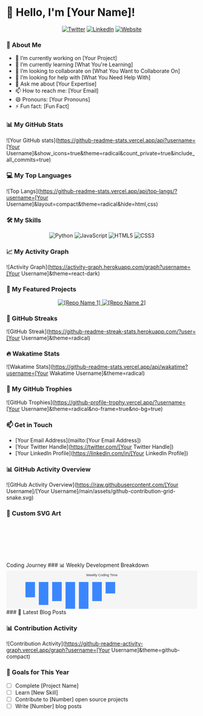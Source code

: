 # 👋 Hello, I'm [Your Name]!

<p align="center">
  <a href="[Your Twitter URL]"><img src="https://img.shields.io/badge/Twitter-1DA1F2?style=for-the-badge&logo=twitter&logoColor=white" alt="Twitter"></a>
  <a href="[Your LinkedIn URL]"><img src="https://img.shields.io/badge/LinkedIn-0077B5?style=for-the-badge&logo=linkedin&logoColor=white" alt="LinkedIn"></a>
  <a href="[Your Website URL]"><img src="https://img.shields.io/badge/Website-000000?style=for-the-badge&logo=About.me&logoColor=white" alt="Website"></a>
</p>

### 🚀 About Me
- 🔭 I’m currently working on [Your Project]
- 🌱 I’m currently learning [What You're Learning]
- 👯 I’m looking to collaborate on [What You Want to Collaborate On]
- 🤔 I’m looking for help with [What You Need Help With]
- 💬 Ask me about [Your Expertise]
- 📫 How to reach me: [Your Email]
- 😄 Pronouns: [Your Pronouns]
- ⚡ Fun fact: [Fun Fact]

### 📊 My GitHub Stats
![Your GitHub stats](https://github-readme-stats.vercel.app/api?username=[Your Username]&show_icons=true&theme=radical&count_private=true&include_all_commits=true)

### 💻 My Top Languages
![Top Langs](https://github-readme-stats.vercel.app/api/top-langs/?username=[Your Username]&layout=compact&theme=radical&hide=html,css)

### 🛠️ My Skills
<p align="center">
  <img src="https://img.shields.io/badge/Python-3776AB?style=for-the-badge&logo=python&logoColor=white" alt="Python">
  <img src="https://img.shields.io/badge/JavaScript-F7DF1E?style=for-the-badge&logo=javascript&logoColor=black" alt="JavaScript">
  <img src="https://img.shields.io/badge/HTML5-E34F26?style=for-the-badge&logo=html5&logoColor=white" alt="HTML5">
  <img src="https://img.shields.io/badge/CSS3-1572B6?style=for-the-badge&logo=css3&logoColor=white" alt="CSS3">
  <!-- Add more skills as needed -->
</p>

### 📈 My Activity Graph
![Activity Graph](https://activity-graph.herokuapp.com/graph?username=[Your Username]&theme=react-dark)

### 🌟 My Featured Projects
<p align="center">
  <a href="[Project URL 1]">
    <img src="https://github-readme-stats.vercel.app/api/pin/?username=[Your Username]&repo=[Repo Name 1]&theme=radical" alt="[Repo Name 1]">
  </a>
  <a href="[Project URL 2]">
    <img src="https://github-readme-stats.vercel.app/api/pin/?username=[Your Username]&repo=[Repo Name 2]&theme=radical" alt="[Repo Name 2]">
  </a>
</p>

### 🚀 GitHub Streaks
![GitHub Streak](https://github-readme-streak-stats.herokuapp.com/?user=[Your Username]&theme=radical)

### 🔥 Wakatime Stats
![Wakatime Stats](https://github-readme-stats.vercel.app/api/wakatime?username=[Your Wakatime Username]&theme=radical)

### 🎯 My GitHub Trophies
![GitHub Trophies](https://github-profile-trophy.vercel.app/?username=[Your Username]&theme=radical&no-frame=true&no-bg=true)

### 📫 Get in Touch
- [Your Email Address](mailto:[Your Email Address])
- [Your Twitter Handle](https://twitter.com/[Your Twitter Handle])
- [Your LinkedIn Profile](https://linkedin.com/in/[Your LinkedIn Profile])

### 📊 GitHub Activity Overview
![GitHub Activity Overview](https://raw.githubusercontent.com/[Your Username]/[Your Username]/main/assets/github-contribution-grid-snake.svg)

### 🎨 Custom SVG Art<svg width="100%" height="200" viewBox="0 0 1000 200" xmlns="http://www.w3.org/2000/svg">
  <defs>
    <linearGradient id="b" gradientTransform="rotate(45 0.5 0.5)">
      <stop offset="0%" stop-color="#ff4d6d" />
      <stop offset="100%" stop-color="#3a86ff" />
    </linearGradient>
    <mask id="a">
      <rect width="100%" height="100%" fill="white" />
      <circle cx="500" cy="100" r="80" fill="black" />
    </mask>
  </defs>
  <rect width="100%" height="100%" fill="url(#b)" mask="url(#a)" />
  <text x="500" y="115" font-family="Arial" font-size="24" text-anchor="middle" fill="white">Coding Journey</text>
</svg>
### 📊 Weekly Development Breakdown<svg width="100%" height="200" viewBox="0 0 1000 200" xmlns="http://www.w3.org/2000/svg">
  <rect width="100%" height="100%" fill="#f5f5f5" rx="10" ry="10" />
  <text x="500" y="30" font-family="Arial" font-size="18" text-anchor="middle" fill="#333">Weekly Coding Time</text>
  <g transform="translate(100, 60)">
    <rect x="0" y="0" width="50" height="80" fill="#3a86ff" />
    <rect x="70" y="0" width="50" height="120" fill="#3a86ff" />
    <rect x="140" y="0" width="50" height="100" fill="#3a86ff" />
    <rect x="210" y="0" width="50" height="140" fill="#3a86ff" />
    <rect x="280" y="0" width="50" height="160" fill="#3a86ff" />
    <rect x="350" y="0" width="50" height="100" fill="#3a86ff" />
    <rect x="420" y="0" width="50" height="60" fill="#3a86ff" />
    <text x="25" y="200" font-family="Arial" font-size="12" text-anchor="middle" fill="#666">Mon</text>
    <text x="95" y="200" font-family="Arial" font-size="12" text-anchor="middle" fill="#666">Tue</text>
    <text x="165" y="200" font-family="Arial" font-size="12" text-anchor="middle" fill="#666">Wed</text>
    <text x="235" y="200" font-family="Arial" font-size="12" text-anchor="middle" fill="#666">Thu</text>
    <text x="305" y="200" font-family="Arial" font-size="12" text-anchor="middle" fill="#666">Fri</text>
    <text x="375" y="200" font-family="Arial" font-size="12" text-anchor="middle" fill="#666">Sat</text>
    <text x="445" y="200" font-family="Arial" font-size="12" text-anchor="middle" fill="#666">Sun</text>
  </g>
</svg>
### 📝 Latest Blog Posts
<!-- BLOG-POST-LIST:START -->
<!-- BLOG-POST-LIST:END -->

### 📊 Contribution Activity
![Contribution Activity](https://github-readme-activity-graph.vercel.app/graph?username=[Your Username]&theme=github-compact)

### 🎯 Goals for This Year
- [ ] Complete [Project Name]
- [ ] Learn [New Skill]
- [ ] Contribute to [Number] open source projects
- [ ] Write [Number] blog posts

<!--
**13731890887/13731890887** is a ✨ _special_ ✨ repository because its `README.md` (this file) appears on your GitHub profile.

Here are some ideas to get you started:

- 🔭 I’m currently working on ...
- 🌱 I’m currently learning ...
- 👯 I’m looking to collaborate on ...
- 🤔 I’m looking for help with ...
- 💬 Ask me about ...
- 📫 How to reach me: ...
- 😄 Pronouns: ...
- ⚡ Fun fact: ...
-->
